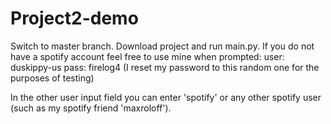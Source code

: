 # Project2-demo

Switch to master branch. Download project and run main.py.
If you do not have a spotify account feel free to use mine when prompted:
user: duskippy-us
pass: firelog4 (I reset my password to this random one for the purposes of testing)

In the other user input field you can enter 'spotify' or any other spotify user (such as my spotify friend 'maxroloff').
